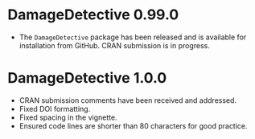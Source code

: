 # DamageDetective 0.99.0

- The `DamageDetective` package has been released and is available for  
  installation from GitHub. CRAN submission is in progress.

# DamageDetective 1.0.0  

- CRAN submission comments have been received and addressed.  
- Fixed DOI formatting.  
- Fixed spacing in the vignette.  
- Ensured code lines are shorter than 80 characters for good practice.  
